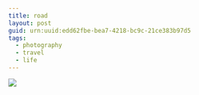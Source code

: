 ```yaml
---
title: road
layout: post
guid: urn:uuid:edd62fbe-bea7-4218-bc9c-21ce383b97d5
tags:
  - photography
  - travel
  - life
---
```


![](http://7xpc17.com1.z0.glb.clouddn.com/hfu.io/2016-02-07-road-IMG_1578.jpg)
